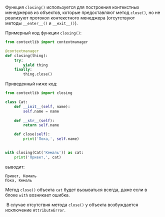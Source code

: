 Функция `closing()` используется для построения контекстных менеджеров из объектов, которые предоставляют метод `close()`, но не реализуют протокол контекстного менеджера (отсутствуют методы `__enter__()` и `__exit__()`).

Примерный код функции `closing()`:

```python
from contextlib import contextmanager

@contextmanager
def closing(thing):
    try:
        yield thing
    finally:
        thing.close()
```

Приведенный ниже код:

```python
from contextlib import closing

class Cat:
    def __init__(self, name):
        self.name = name
        
    def __str__(self):
        return self.name

    def close(self):
        print('Пока,', self.name)
    

with closing(Cat('Кемаль')) as cat:
    print('Привет,', cat)
```

выводит:

```no-highlight
Привет, Кемаль
Пока, Кемаль
```

Метод `close()` объекта `cat` будет вызываться всегда, даже если в блоке `with` возникает ошибка.

  В случае отсутствия метода `close()` у объекта возбуждается исключение `AttributeError`.